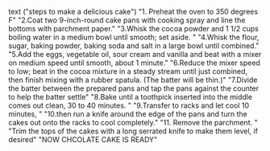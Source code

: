 

text                           ("steps to make a delicious cake")
    "1. Preheat the oven to 350 degrees F"
    "2.Coat two 9-inch-round cake pans with cooking spray and line the bottoms with parchment paper."
    "3.Whisk the cocoa powder and 1 1/2 cups boiling water in a medium bowl until smooth; set aside. "
    "4.Whisk the flour, sugar, baking powder, baking soda and salt in a large bowl until combined."
    "5.Add the eggs, vegetable oil, sour cream and vanilla and beat with a mixer on medium speed until smooth, about 1 minute."
    "6.Reduce the mixer speed to low; beat in the cocoa mixture in a steady stream until just combined, then finish mixing with a rubber spatula. (The batter will be thin.)"
    "7.Divide the batter between the prepared pans and tap the pans against the counter to help the batter settle"
    "8.Bake until a toothpick inserted into the middle comes out clean, 30 to 40 minutes. "
    "9.Transfer to racks and let cool 10 minutes, "
    "10.then run a knife around the edge of the pans and turn the cakes out onto the racks to cool completely."
    "11. Remove the parchment. "
    "Trim the tops of the cakes with a long serrated knife to make them level, if desired" 
                                "NOW CHCOLATE CAKE IS READY"